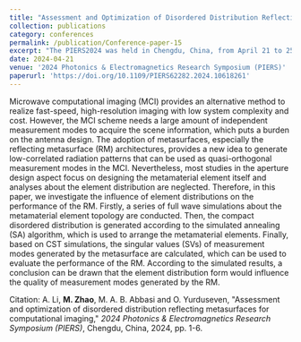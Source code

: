 ```yaml
---
title: "Assessment and Optimization of Disordered Distribution Reflecting Metasurfaces for Computational Imaging"
collection: publications
category: conferences
permalink: /publication/Conference-paper-15
excerpt: "The PIERS2024 was held in Chengdu, China, from April 21 to 25, 2024."
date: 2024-04-21
venue: '2024 Photonics & Electromagnetics Research Symposium (PIERS)'
paperurl: 'https://doi.org/10.1109/PIERS62282.2024.10618261'
---
```


Microwave computational imaging (MCI) provides an alternative method to realize fast-speed, high-resolution imaging with low system complexity and cost. However, the MCI scheme needs a large amount of independent measurement modes to acquire the scene information, which puts a burden on the antenna design. The adoption of metasurfaces, especially the reflecting metasurface (RM) architectures, provides a new idea to generate low-correlated radiation patterns that can be used as quasi-orthogonal measurement modes in the MCI. Nevertheless, most studies in the aperture design aspect focus on designing the metamaterial element itself and analyses about the element distribution are neglected. Therefore, in this paper, we investigate the influence of element distributions on the performance of the RM. Firstly, a series of full wave simulations about the metamaterial element topology are conducted. Then, the compact disordered distribution is generated according to the simulated annealing (SA) algorithm, which is used to arrange the metamaterial elements. Finally, based on CST simulations, the singular values (SVs) of measurement modes generated by the metasurface are calculated, which can be used to evaluate the performance of the RM. According to the simulated results, a conclusion can be drawn that the element distribution form would influence the quality of measurement modes generated by the RM.

Citation: A. Li, **M. Zhao**, M. A. B. Abbasi and O. Yurduseven, &quot;Assessment and optimization of disordered distribution reflecting metasurfaces for computational imaging,&quot; <i>2024 Photonics & Electromagnetics Research Symposium (PIERS)</i>, Chengdu, China, 2024, pp. 1-6.

